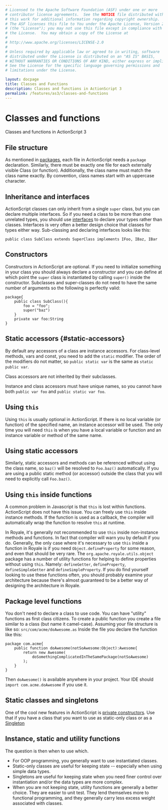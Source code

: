 ```yaml
---
# Licensed to the Apache Software Foundation (ASF) under one or more
# contributor license agreements.  See the NOTICE file distributed with
# this work for additional information regarding copyright ownership.
# The ASF licenses this file to You under the Apache License, Version 2.0
# (the "License"); you may not use this file except in compliance with
# the License.  You may obtain a copy of the License at
# 
# http://www.apache.org/licenses/LICENSE-2.0
# 
# Unless required by applicable law or agreed to in writing, software
# distributed under the License is distributed on an "AS IS" BASIS,
# WITHOUT WARRANTIES OR CONDITIONS OF ANY KIND, either express or implied.
# See the License for the specific language governing permissions and
# limitations under the License.

layout: docpage
title: Classes and Functions
description: Classes and functions in ActionScript 3
permalink: /features/as3/classes-and-functions
---
```


# Classes and functions

Classes and functions in ActionScript 3

## File structure
As mentioned in [packages](features/as3/packages), each file in ActionScript needs a `package` declaration. Similarly, there must be exactly one file for each externally visible Class (or function). Additionally, the class name must match the class name exactly. By convention, class names start with an uppercase character.

## Inheritance and interfaces
ActionScript classes can only inherit from a single `super` class, but you can declare multiple interfaces. So if you need a class to be more than one unrelated types, you should use [interfaces](features/as3/interfaces) to declare your types rather than classes. Interfaces is very often a better design choice that classes for types either way. Sub-classing and declaring interfaces looks like this:

```
public class SubClass extends SuperClass implements IFoo, IBaz, IBar
```

## Constructors
Constructors in ActionScript are optional. If you need to initialize something in your class you should always declare a constructor and you can define at which point the `super` class is instantiated by calling `super()` inside the constructor. Subclasses and super-classes do not need to have the same number of arguments so the following is perfectly valid:

```
package{
	public class SubClass(){
		foo = "foo";
		super("baz")
	}
	private var foo:String
}
```

## Static accessors {#static-accessors}
By default any accessors of a class are instance accessors. For class-level methods, vars and const, you need to add the `static` modifier. The order of the modifiers do not matter, so `public static var` is the same as `static public var`.

Class accessors are not inherited by their subclasses.

Instance and class accessors must have unique names, so you cannot have both `public var foo` and `public static var foo`.

## Using `this`
Using `this` is usually optional in ActionScript. If there is no local variable (or function) of the specified name, an instance accessor will be used. The only time you will need `this` is when you have a local variable or function and an instance variable or method of the same name.

## Using static accessors
Similarly, static accessors and methods can be referenced without using the class name, so `baz()` will be resolved to `Foo.baz()` automatically. If you are using a public static method (or accessor) outside the class that you will need to explicitly call `Foo.baz()`.

## Using `this` inside functions
A common problem in Javascript is that `this` is lost within functions. ActionScript does not have this issue. You can freely use `this` inside instance methods. If the function is used as a callback, the compiler will automatically wrap the function to resolve `this` at runtime.

In Royale, it's generally not recommended to use `this` inside non-instance methods and functions. In fact that compiler will warn you by default if you do. Generally, the only case where it's necessary to use `this` inside a function in Royale is if you need `Object.defineProperty` for some reason, and even that should be very rare. The `org.apache.royale.utils.object` package has a number of utility functions for helping to define properties without using `this`. Namely: `defineGetter`, `defineProperty`, `defineSimpleGetter` and `defineSimpleProperty`. If you do find yourself looking to use these functions often, you should probably examine your architecture because there's almost guaranteed to be a better way of designing the architecture in Royale.

## Package level functions
You don't need to declare a class to use code. You can have "utility" functions as first class citizens. To create a public function you create a file similar to a class (but name it camel-case). Assuming your file structure is like so: `src/com/acme/doAwesome.as` Inside the file you declare the function like this:

```
package com.acme{
	public function doAwesome(notSoAwesome:Object):Awesome{
		return new Awesome(
			doSomethingComplicatedInTheSamePackage(notSoAwesome)
		);
	}
}
```

Then `doAwesome()` is available anywhere in your project. Your IDE should `import com.acme.doAwesome` if you use it.

## Static classes and singletons
One of the cool new features in ActionScript is [private constructors](features/as3/private-constructors). Use that if you have a class that you want to use as static-only class or as a [Singleton](https://en.wikipedia.org/wiki/Singleton_pattern)
## Instance, static and utility functions
The question is then when to use which.
- For OOP programming, you generally want to use instantiated classes.
- Static-only classes are useful for keeping state -- especially when using simple data types.
- Singletons are useful for keeping state when you need finer control over instantiation and/or the data types are more complex.
- When you are not keeping state, utility functions are generally a better choice. They are easier to unit test. They lend themselves more to functional programming, and they generally carry less excess weight associated with classes.